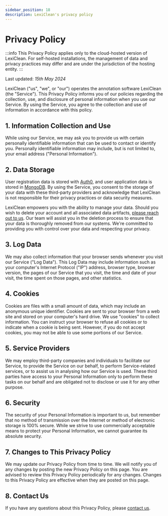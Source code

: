```yaml
---
sidebar_position: 18
description: LexiClean's privacy policy
---
```


# Privacy Policy

:::info
This Privacy Policy applies only to the cloud-hosted version of LexiClean. For self-hosted installations, the management of data and privacy practices may differ and are under the jurisdiction of the hosting entity.
:::

Last updated: _15th May 2024_

LexiClean ("us", "we", or "our") operates the annotation software LexiClean (the "Service"). This Privacy Policy informs you of our policies regarding the collection, use, and disclosure of personal information when you use our Service. By using the Service, you agree to the collection and use of information in accordance with this policy.

## 1. Information Collection and Use

While using our Service, we may ask you to provide us with certain personally identifiable information that can be used to contact or identify you. Personally identifiable information may include, but is not limited to, your email address ("Personal Information").

## 2. Data Storage

User registration data is stored with [Auth0](https://auth0.com), and user application data is stored in [MongoDB](https://www.mongodb.com). By using the Service, you consent to the storage of your data with these third-party providers and acknowledge that LexiClean is not responsible for their privacy practices or data security measures.

LexiClean empowers you with the ability to manage your data. Should you wish to delete your account and all associated data artifacts, [please reach out to us](./contact.md). Our team will assist you in the deletion process to ensure that your data is thoroughly removed from our systems. We're committed to providing you with control over your data and respecting your privacy.

## 3. Log Data

We may also collect information that your browser sends whenever you visit our Service ("Log Data"). This Log Data may include information such as your computer's Internet Protocol ("IP") address, browser type, browser version, the pages of our Service that you visit, the time and date of your visit, the time spent on those pages, and other statistics.

## 4. Cookies

Cookies are files with a small amount of data, which may include an anonymous unique identifier. Cookies are sent to your browser from a web site and stored on your computer's hard drive. We use "cookies" to collect information. You can instruct your browser to refuse all cookies or to indicate when a cookie is being sent. However, if you do not accept cookies, you may not be able to use some portions of our Service.

## 5. Service Providers

We may employ third-party companies and individuals to facilitate our Service, to provide the Service on our behalf, to perform Service-related services, or to assist us in analysing how our Service is used. These third parties have access to your Personal Information only to perform these tasks on our behalf and are obligated not to disclose or use it for any other purpose.

## 6. Security

The security of your Personal Information is important to us, but remember that no method of transmission over the Internet or method of electronic storage is 100% secure. While we strive to use commercially acceptable means to protect your Personal Information, we cannot guarantee its absolute security.

## 7. Changes to This Privacy Policy

We may update our Privacy Policy from time to time. We will notify you of any changes by posting the new Privacy Policy on this page. You are advised to review this Privacy Policy periodically for any changes. Changes to this Privacy Policy are effective when they are posted on this page.

## 8. Contact Us

If you have any questions about this Privacy Policy, please [contact us](./contact).
